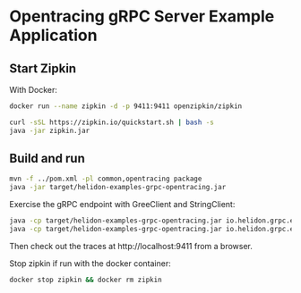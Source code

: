 # Opentracing gRPC Server Example Application

## Start Zipkin

With Docker:
```bash
docker run --name zipkin -d -p 9411:9411 openzipkin/zipkin
```

```bash
curl -sSL https://zipkin.io/quickstart.sh | bash -s
java -jar zipkin.jar
```

## Build and run
```bash
mvn -f ../pom.xml -pl common,opentracing package
java -jar target/helidon-examples-grpc-opentracing.jar
```

Exercise the gRPC endpoint with GreeClient and StringClient:
```bash
java -cp target/helidon-examples-grpc-opentracing.jar io.helidon.grpc.examples.common.GreetClient
java -cp target/helidon-examples-grpc-opentracing.jar io.helidon.grpc.examples.common.StringClient
```

Then check out the traces at http://localhost:9411 from a browser.

Stop zipkin if run with the docker container:
```bash
docker stop zipkin && docker rm zipkin
```
